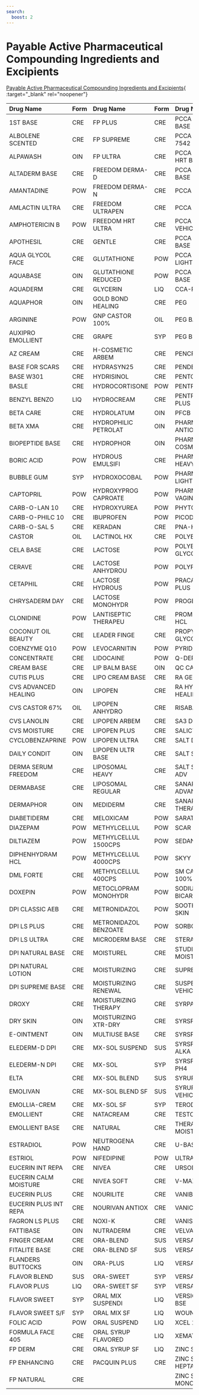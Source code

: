 ```yaml
---
search:
  boost: 2
---
```


# Payable Active Pharmaceutical Compounding Ingredients and Excipients

[Payable Active Pharmaceutical Compounding Ingredients and Excipients](https://pharmacy.medicaid.ohio.gov/sites/default/files/20220701_Payable_Active_Pharmaceutical_Ingredients_and_Excipients_for_Compounding.pdf#overlay-context=drug-coverage){ :target="_blank" rel="noopener"}

| Drug Name | Form | Drug Name | Form | Drug Name | Form |
| :--- | :--- | :--- | :--- | :--- | :--- |
| 1ST BASE | CRE | FP PLUS | CRE | PCCA ALADERM BASE | CRE |
| ALBOLENE SCENTED | CRE | FP SUPREME | CRE | PCCA BASE 7542 |  CRE |
| ALPAWASH | OIN | FP ULTRA | CRE | PCCA COSMETI HRT BASE | CRE |
| ALTADERM BASE  | CRE | FREEDOM DERMA-D | CRE | PCCA EMOLLIE BASE | CRE |
| AMANTADINE | POW | FREEDOM DERMA-N | CRE | PCCA MVC BASE | CRE |  
| AMLACTIN ULTRA | CRE | FREEDOM ULTRAPEN | CRE | PCCA SWEET SF | SYP |
| AMPHOTERICIN B | POW | FREEDOM HRT ULTRA | CRE | PCCA SYRUP VEHICLE | SYP |  
| APOTHESIL | CRE | GENTLE | CRE | PCCA VANISH BASE | CRE |  
| AQUA GLYCOL FACE | CRE | GLUTATHIONE | POW | PCCA VANISHI LIGHT |CRE |  
| AQUABASE | OIN | GLUTATHIONE REDUCED | POW | PCCA VANPEN BASE | CRE |  
| AQUADERM | CRE | GLYCERIN | LIQ | CCA-PLUS | SUS |
| AQUAPHOR | OIN | GOLD BOND HEALING | CRE | PEG | OIN |
| ARGININE | POW | GNP CASTOR 100% | OIL | PEG BASE | OIN |
| AUXIPRO EMOLLIENT | CRE | GRAPE | SYP | PEG BLEND | OIN |
| AZ CREAM | CRE | H-COSMETIC ARBEM | CRE | PENCREAM | CRE |
| BASE FOR SCARS | CRE | HYDRASYN25 | CRE | PENDERM | CRE |
| BASE W301 | CRE | HYDRISINOL | CRE | PENTOXIFYLLINE | POW |
| BASLE | CRE | HYDROCORTISONE | POW | PENTRAVAN | CRE |
| BENZYL BENZO | LIQ | HYDROCREAM | CRE | PENTRAVAN PLUS | CRE |
| BETA CARE | CRE | HYDROLATUM | OIN | PFCB | CRE |
| BETA XMA | CRE | HYDROPHILIC PETROLAT | OIN | PHARMABASE ANTIOXID | CRE |
| BIOPEPTIDE BASE | CRE | HYDROPHOR | OIN | PHARMABASE COSMETIC | CRE |
| BORIC ACID | POW | HYDROUS EMULSIFI | CRE | PHARMABASE HEAVY |CRE |
| BUBBLE GUM | SYP | HYDROXOCOBAL | POW | PHARMABASE LIGHT | CRE |
| CAPTOPRIL | POW | HYDROXYPROG CAPROATE | POW | PHARMABASE VAGINAL | CRE |
| CARB-O-LAN 10 | CRE | HYDROXYUREA | POW | PHYTOBASE | CRE |
| CARB-O-PHILC 10 | CRE | IBUPROFEN | POW | PICODERM | CRE |
| CARB-O-SAL 5 | CRE | KERADAN | CRE | PNA-HRT BASE | CRE |
| CASTOR | OIL | LACTINOL HX | CRE | POLYBASE | OIN |
| CELA BASE | CRE | LACTOSE | POW | POLYETHYLENE GLYCOL | OIN |
| CERAVE | CRE | LACTOSE ANHYDROU | POW | POLYPEG BASE | OIN |  
| CETAPHIL | CRE | LACTOSE HYDROUS | POW | PRACASIL TM- PLUS | CRE |
| CHRYSADERM DAY | CRE | LACTOSE MONOHYDR | POW | PROGESTERONE | POW |
| CLONIDINE | POW | LANTISEPTIC THERAPEU | CRE | PROMETHAZINE HCL | POW |
| COCONUT OIL BEAUTY | CRE | LEADER FINGE | CRE | PROPYLENE GLYCOL | SOL |
| COENZYME Q10 | POW | LEVOCARNITIN | POW | PYRIDOXINE HCL | POW |
| CONCENTRATE | CRE | LIDOCAINE | POW | Q-DERM | CRE |
| CREAM BASE | CRE | LIP BALM BASE | OIN | QC CASTOR | OIL |
| CUTIS PLUS | CRE | LIPO CREAM BASE | CRE | RA GENTLE SKIN | CRE |  
| CVS ADVANCED HEALING | OIN | LIPOPEN | CRE | RA HYDRATING HEALING | OIN |
| CVS CASTOR 67% | OIL | LIPOPEN ANHYDRO | CRE | RISABAL-PH | CRE |
| CVS LANOLIN | CRE | LIPOPEN ARBEM | CRE | SA3 DERM | CRE |
| CVS MOISTURE | CRE | LIPOPEN PLUS | CRE | SALICYLIC ACID | POW |
| CYCLOBENZAPRINE | POW | LIPOPEN ULTRA | CRE | SALT DURABLE | CRE |
| DAILY CONDIT | OIN | LIPOPEN ULTR BASE | CRE | SALT STABLE | CRE
| DERMA SERUM FREEDOM | CRE | LIPOSOMAL HEAVY | CRE | SALT STABLE LS ADV | CRE |
| DERMABASE | CRE | LIPOSOMAL REGULAR | CRE | SANARE ADVANCED |CRE |  
| DERMAPHOR | OIN | MEDIDERM | CRE | SANARE SCAR THERAPY | CRE |
| DIABETIDERM | CRE | MELOXICAM | POW | SARATOGA | OIN |
| DIAZEPAM | POW | METHYLCELLUL | POW | SCAR CARE | CRE |
| DILTIAZEM | POW | METHYLCELLUL 1500CPS | POW | SEDANARE | CRE |
| DIPHENHYDRAM HCL | POW | METHYLCELLUL 4000CPS | POW | SKYY DERM | CRE |
| DML FORTE | CRE | METHYLCELLUL 400CPS | POW | SM CASTOR 100% | OIL |
| DOXEPIN | POW | METOCLOPRAM MONOHYDR | POW | SODIUM BICARBONATE | POW |
| DPI CLASSIC AEB | CRE | METRONIDAZOL | POW | SOOTHE&COOL SKIN | CRE |
| DPI LS PLUS | CRE | METRONIDAZOL BENZOATE | POW | SORBOLENE | CRE |
| DPI LS ULTRA | CRE | MICRODERM BASE | CRE | STERA BASE | CRE |
| DPI NATURAL BASE | CRE | MOISTUREL | CRE | STUDIO 35 MOIST | CRE |
| DPI NATURAL LOTION | CRE | MOISTURIZING | CRE | SUPREME | CRE |
| DPI SUPREME BASE | CRE | MOISTURIZING RENEWAL | CRE | SUSPENSION VEHICLE | SUS |
| DROXY | CRE | MOISTURIZING THERAPY | CRE | SYRPALTA | SYP |
| DRY SKIN | OIN | MOISTURIZING XTR-DRY | CRE | SYRSPEND SF | LIQ |
| E-OINTMENT | OIN | MULTIUSE BASE | CRE | SYRSPEND SF | SUS |
| ELEDERM-D DPI | CRE | MX-SOL SUSPEND | SUS | SYRSPEND SF ALKA | SUS |
| ELEDERM-N DPI | CRE | MX-SOL | SYP | SYRSPEND SF PH4 | SUS |
| ELTA | CRE | MX-SOL BLEND | SUS | SYRUP VEHICLE | SYP |
| EMOLIVAN | CRE | MX-SOL BLEND SF | SUS | SYRUP SF VEHICLE | SYP |
| EMOLLIA-CREM | CRE | MX-SOL SF | SYP | TERODERM | CRE |
| EMOLLIENT | CRE | NATACREAM | CRE | TESTOSTERONE | POW |
| EMOLLIENT BASE | CRE | NATURAL | CRE | THERAPEUTIC MOISTUR | CRE |
| ESTRADIOL | POW | NEUTROGENA HAND | CRE | U-BASE | CRE |
| ESTRIOL | POW | NIFEDIPINE | POW | ULTRADERM | CRE |
| EUCERIN INT REPA | CRE | NIVEA | CRE | URSODIOL | POW |
| EUCERIN CALM MOISTURE | CRE | NIVEA SOFT | CRE | V-MAX | CRE |
| EUCERIN PLUS | CRE | NOURILITE | CRE | VANIBASE | CRE |
| EUCERIN PLUS INT REPA | CRE | NOURIVAN ANTIOX | CRE | VANICREAM | CRE |
| FAGRON LS PLUS | CRE | NOXI-K | CRE | VANISH-PEN | CRE |
| FATTIBASE | OIN | NUTRADERM | CRE | VELVACHOL | CRE |
| FINGER CREAM | CRE | ORA-BLEND | SUS | VERSAFREE | SYP |
| FITALITE BASE | CRE | ORA-BLEND SF | SUS | VERSAPLUS | SYP |
| FLANDERS BUTTOCKS | OIN | ORA-PLUS | LIQ | VERSAPRO | CRE |
| FLAVOR BLEND | SUS | ORA-SWEET | SYP | VERSATILE BASE | CRE |
| FLAVOR PLUS | LIQ | ORA-SWEET SF | SYP | VERSATILE | CRE |
| FLAVOR SWEET | SYP | ORAL MIX SUSPENDI | LIQ | VERSIGEL RICH BSE | CRE |
| FLAVOR SWEET S/F | SYP | ORAL MIX SF | LIQ | WOUND CARE | CRE |
| FOLIC ACID | POW | ORAL SUSPEND | LIQ | XCEL 100 | CRE |
| FORMULA FACE 405 | CRE | ORAL SYRUP FLAVORED | LIQ | XEMATOP BASE | CRE |
| FP DERM | CRE | ORAL SYRUP SF | LIQ | ZINC SULFATE | POW |
| FP ENHANCING | CRE | PACQUIN PLUS | CRE | ZINC SULFATE HEPTAHYD | POW |
| FP NATURAL | CRE |   |   | ZINC SULFATE MONOHYD | POW |
